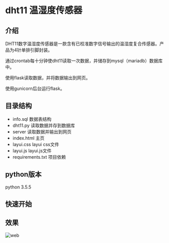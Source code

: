 # dht11 温湿度传感器

## 介绍

DHT11数字温湿度传感器是一款含有已校准数字信号输出的温湿度复合传感器。产品为4针单排引脚封装。

通过crontab每十分钟使dht11读取一次数据，并储存到mysql（mariadb）数据库中。

使用flask读取数据，并将数据输出到网页。

使用gunicorn后台运行flask。

## 目录结构

* info.sql 数据表结构
* dht11.py 读取数据并存到数据库
* server 读取数据并输出到网页
* index.html 主页
* layui.css layui css文件
* layui.js layui.js文件
* requirements.txt 项目依赖

## python版本

python 3.5.5

## 快速开始


## 效果

![web](https://blogst.b0.upaiyun.com/img/2018/07/10/f43cc5e4!hysg)
